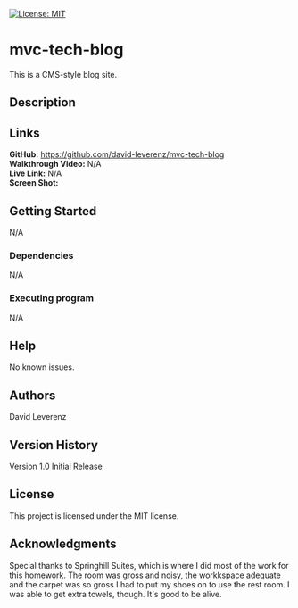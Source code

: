 [![License: MIT](https://img.shields.io/badge/License-MIT-yellow.svg)](https://opensource.org/licenses/MIT)

# mvc-tech-blog
This is a CMS-style blog site.<br>
## Description


## Links
**GitHub:** https://github.com/david-leverenz/mvc-tech-blog<br>
**Walkthrough Video:** N/A<br>
**Live Link:** N/A <br>
**Screen Shot:** <br>


## Getting Started
N/A
### Dependencies
N/A
### Executing program
N/A
## Help
No known issues.
## Authors
David Leverenz 
## Version History
Version 1.0 Initial Release
## License
This project is licensed under the MIT license.
## Acknowledgments
Special thanks to Springhill Suites, which is where I did most of the work for this homework.  The room was gross and noisy, the workkspace adequate and the carpet was so gross I had to put my shoes on to use the rest room.  I was able to get extra towels, though.  It's good to be alive.

